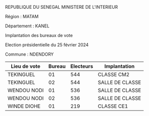 REPUBLIQUE DU SENEGAL MINISTERE DE L'INTERIEUR

Région : MATAM

Département : KANEL

Implantation des bureaux de vote

Election présidentielle du 25 février 2024

Commune : NDENDORY

| Lieu de vote | Bureau | Electeurs | Implantation |
| - | - | - | - |
| TEKINGUEL | 01 | 544 | CLASSE CM2 |
| TEKINGUEL | 02 | 544 | SALLE DE CLASSE |
| WENDOU NODI | 01 | 536 | SALLE DE CLASSE |
| WENDOU NODI | 02 | 536 | SALLE DE CLASSE |
| WINDE DIOHE | 01 | 219 | CLASSE CE1 |

<!-- PageNumber="9/17" -->
